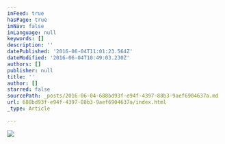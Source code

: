 ```yaml
---
inFeed: true
hasPage: true
inNav: false
inLanguage: null
keywords: []
description: ''
datePublished: '2016-06-04T11:01:23.564Z'
dateModified: '2016-06-04T10:49:03.230Z'
authors: []
publisher: null
title: ''
author: []
starred: false
sourcePath: _posts/2016-06-04-688bd93f-e94f-4397-88b3-9aef6904637a.md
url: 688bd93f-e94f-4397-88b3-9aef6904637a/index.html
_type: Article

---
```

![](https://the-grid-user-content.s3-us-west-2.amazonaws.com/7c7b0cbc-88ec-44c2-8855-726fccb9ed4e.jpg)